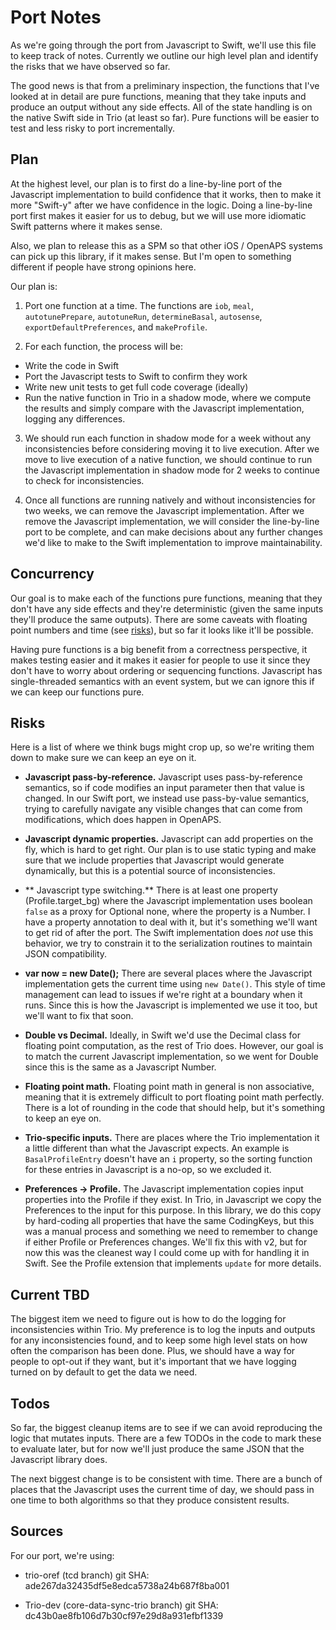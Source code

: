 # Port Notes

As we're going through the port from Javascript to Swift, we'll use
this file to keep track of notes. Currently we outline our high level
plan and identify the risks that we have observed so far.

The good news is that from a preliminary inspection, the functions
that I've looked at in detail are pure functions, meaning that they
take inputs and produce an output without any side effects. All of the
state handling is on the native Swift side in Trio (at least so
far). Pure functions will be easier to test and less risky to port
incrementally.

## Plan

At the highest level, our plan is to first do a line-by-line port of
the Javascript implementation to build confidence that it works, then
to make it more "Swift-y" after we have confidence in the logic. Doing
a line-by-line port first makes it easier for us to debug, but we will
use more idiomatic Swift patterns where it makes sense.

Also, we plan to release this as a SPM so that other iOS / OpenAPS
systems can pick up this library, if it makes sense. But I'm open to
something different if people have strong opinions here.

Our plan is:

1. Port one function at a time. The functions are `iob`, `meal`,
`autotunePrepare`, `autotuneRun`, `determineBasal`, `autosense`,
`exportDefaultPreferences`, and `makeProfile`.

2. For each function, the process will be:
  - Write the code in Swift
  - Port the Javascript tests to Swift to confirm they work
  - Write new unit tests to get full code coverage (ideally)
  - Run the native function in Trio in a shadow mode, where we compute the results and simply compare with the Javascript implementation, logging any differences.

3. We should run each function in shadow mode for a week without any
inconsistencies before considering moving it to live execution. After
we move to live execution of a native function, we should continue to
run the Javascript implementation in shadow mode for 2 weeks to
continue to check for inconsistencies.

4. Once all functions are running natively and without inconsistencies
for two weeks, we can remove the Javascript implementation. After we
remove the Javascript implementation, we will consider the
line-by-line port to be complete, and can make decisions about any
further changes we'd like to make to the Swift implementation to
improve maintainability.

## Concurrency

Our goal is to make each of the functions pure functions, meaning that
they don't have any side effects and they're deterministic (given the
same inputs they'll produce the same outputs). There are some caveats
with floating point numbers and time (see [risks](#risks)), but so far
it looks like it'll be possible.

Having pure functions is a big benefit from a correctness perspective,
it makes testing easier and it makes it easier for people to use it
since they don't have to worry about ordering or sequencing
functions. Javascript has single-threaded semantics with an event
system, but we can ignore this if we can keep our functions pure.

## Risks

Here is a list of where we think bugs might crop up, so we're writing
them down to make sure we can keep an eye on it.

- **Javascript pass-by-reference.** Javascript uses pass-by-reference
    semantics, so if code modifies an input parameter then that value
    is changed. In our Swift port, we instead use pass-by-value
    semantics, trying to carefully navigate any visible changes that
    can come from modifications, which does happen in OpenAPS.

- **Javascript dynamic properties.** Javascript can add properties on
    the fly, which is hard to get right. Our plan is to use static
    typing and make sure that we include properties that Javascript
    would generate dynamically, but this is a potential source of
    inconsistencies.

- ** Javascript type switching.** There is at least one property
     (Profile.target_bg) where the Javascript implementation uses
     boolean `false` as a proxy for Optional none, where the property
     is a Number. I have a property annotation to deal with it, but
     it's something we'll want to get rid of after the port. The Swift
     implementation does _not_ use this behavior, we try to constrain
     it to the serialization routines to maintain JSON compatibility.

- **var now = new Date();** There are several places where the
    Javascript implementation gets the current time using `new
    Date()`. This style of time management can lead to issues if we're
    right at a boundary when it runs. Since this is how the Javascript
    is implemented we use it too, but we'll want to fix that soon.

- **Double vs Decimal.** Ideally, in Swift we'd use the Decimal class
    for floating point computation, as the rest of Trio does. However,
    our goal is to match the current Javascript implementation, so we
    went for Double since this is the same as a Javascript Number.

- **Floating point math.** Floating point math in general is non
    associative, meaning that it is extremely difficult to port
    floating point math perfectly. There is a lot of rounding in the
    code that should help, but it's something to keep an eye on.

- **Trio-specific inputs.** There are places where the Trio
    implementation it a little different than what the Javascript
    expects. An example is `BasalProfileEntry` doesn't have an `i`
    property, so the sorting function for these entries in Javascript
    is a no-op, so we excluded it.

- **Preferences -> Profile.** The Javascript implementation copies
    input properties into the Profile if they exist. In Trio, in
    Javascript we copy the Preferences to the input for this
    purpose. In this library, we do this copy by hard-coding all
    properties that have the same CodingKeys, but this was a manual
    process and something we need to remember to change if either
    Profile or Preferences changes. We'll fix this with v2, but for
    now this was the cleanest way I could come up with for handling it
    in Swift. See the Profile extension that implements `update` for
    more details.

## Current TBD

The biggest item we need to figure out is how to do the logging for
inconsistencies within Trio. My preference is to log the inputs and
outputs for any inconsistencies found, and to keep some high level
stats on how often the comparison has been done. Plus, we should have
a way for people to opt-out if they want, but it's important that we
have logging turned on by default to get the data we need.

## Todos

So far, the biggest cleanup items are to see if we can avoid
reproducing the logic that mutates inputs. There are a few TODOs in
the code to mark these to evaluate later, but for now we'll just
produce the same JSON that the Javascript library does.

The next biggest change is to be consistent with time. There are a
bunch of places that the Javascript uses the current time of day, we
should pass in one time to both algorithms so that they produce
consistent results.

## Sources

For our port, we're using:

- trio-oref (tcd branch) git SHA: ade267da32435df5e8edca5738a24b687f8ba001

- Trio-dev (core-data-sync-trio branch) git SHA: dc43b0ae8fb106d7b30cf97e29d8a931efbf1339